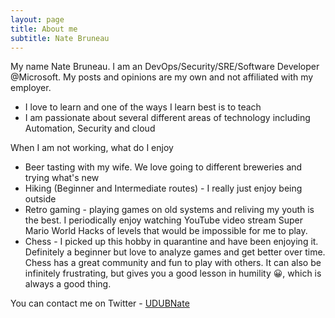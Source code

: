 ```yaml
---
layout: page
title: About me
subtitle: Nate Bruneau
---
```


My name Nate Bruneau. I am an DevOps/Security/SRE/Software Developer @Microsoft. My posts and opinions are my own and not affiliated with my employer.

- I love to learn and one of the ways I learn best is to teach
- I am passionate about several different areas of technology including Automation, Security and cloud

When I am not working, what do I enjoy

 - Beer tasting with my wife. We love going to different breweries and trying what's new
 - Hiking (Beginner and Intermediate routes) - I really just enjoy being outside
 - Retro gaming - playing games on old systems and reliving my youth is the best. I periodically enjoy watching YouTube video stream Super Mario World Hacks of levels that would be impossible for me to play.
 - Chess - I picked up this hobby in quarantine and have been enjoying it. Definitely a beginner but love to analyze games and get better over time. Chess has a great community and fun to play with others. It can also be infinitely frustrating, but gives you a good lesson in humility 😀, which is always a good thing.

 You can contact me on Twitter - [UDUBNate](https://twitter.com/udubnate)